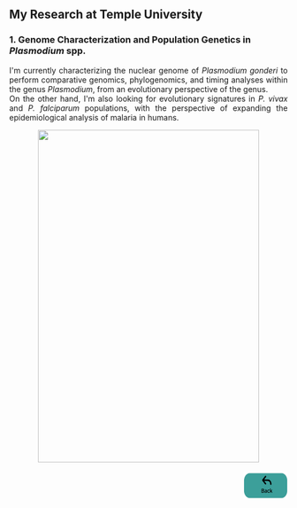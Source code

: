 ## My Research at Temple University

### 1. Genome Characterization and Population Genetics in *Plasmodium* spp.
<p align="justify">
I'm currently characterizing the nuclear genome of <i>Plasmodium gonderi</i> to perform comparative genomics, phylogenomics, and timing analyses within the genus <i>Plasmodium</i>, from an evolutionary perspective of the genus. 
<br>    
On the other hand, I'm also looking for evolutionary signatures in <i>P. vivax</i> and <i>P. falciparum</i> populations, with the perspective of expanding the epidemiological analysis of malaria in humans.
</p>
<p style="text-align:center;"><img src="images/igem.gif"
     width="400" 
     height="600"></p>




<p style="text-align:right;"><a href="https://asgiraldoc.github.io"><img src="images/back.png"
     width="80" 
     height="50"></a></p>
